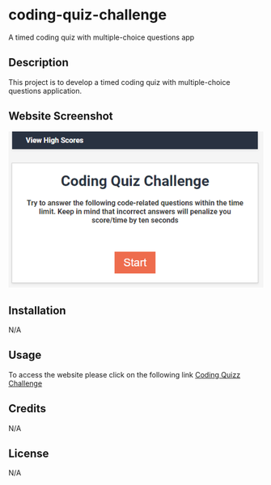 # coding-quiz-challenge
A timed coding quiz with multiple-choice questions app

## Description

This project is to develop a timed coding quiz with multiple-choice questions application.

## Website Screenshot
![Website Screenshot](https://github.com/andrei-ribeiro-wenceslau/coding-quiz-challenge/blob/main/assets/images/coding-quiz-challenge-app.png "Website Screenshot")



## Installation

N/A

## Usage

To access the website please click on the following link [Coding Quizz Challenge](https://andrei-ribeiro-wenceslau.github.io/coding-quiz-challenge/)

## Credits

N/A

## License

N/A
